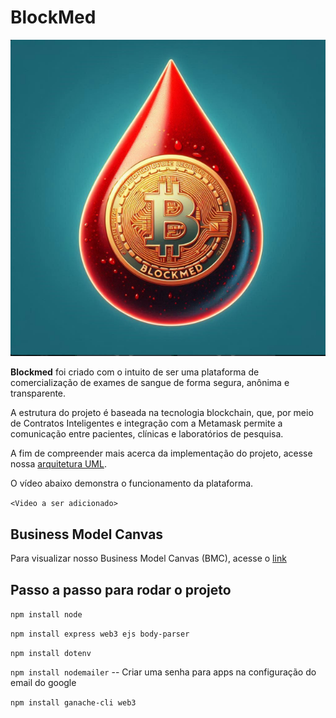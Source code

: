 # BlockMed

![Alt text](./img/logo.png)

**Blockmed** foi criado com o intuito de ser uma plataforma de comercialização de exames de sangue de forma segura, anônima e transparente. 

A estrutura do projeto é baseada na tecnologia blockchain, que, por meio de Contratos Inteligentes e integração com a Metamask permite a comunicação entre pacientes, clínicas e laboratórios de pesquisa. 

A fim de compreender mais acerca da implementação do projeto, acesse nossa [arquitetura UML](./docs/Architecture/UML_architecture.png).

O vídeo abaixo demonstra o funcionamento da plataforma. 

`<Video a ser adicionado>`

## Business Model Canvas 
Para visualizar nosso Business Model Canvas (BMC), acesse o [link](BMC/BMC.png) 


## Passo a passo para rodar o projeto 
```npm install node  ```

``` npm install express web3 ejs body-parser ```

``` npm install dotenv ``` 

``` npm install nodemailer ``` -- Criar uma senha para apps na configuração do email do google

``` npm install ganache-cli web3 ``` 
